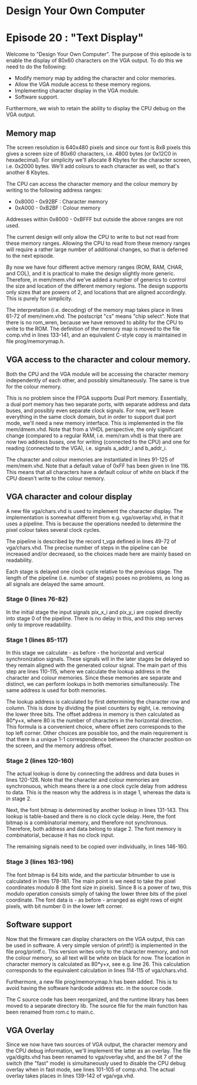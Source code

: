 # Design Your Own Computer
# Episode 20 : "Text Display"

Welcome to "Design Your Own Computer".  The purpose of this episode is to
enable the display of 80x60 characters on the VGA output.
To do this we need to do the following:
* Modify memory map by adding the character and color memories.
* Allow the VGA module access to these memory regions.
* Implementing character display in the VGA module.
* Software support.

Furthermore, we wish to retain the ability to display the CPU debug on the VGA
output.

## Memory map
The screen resolution is 640x480 pixels and since our font is 8x8 pixels this
gives a screen size of 80x60 characters, i.e. 4800 bytes (or 0x12C0 in
hexadecimal).  For simplicity we'll allocate 8 Kbytes for the character screen,
i.e. 0x2000 bytes.  We'll add colours to each character as well, so that's
another 8 Kbytes.

The CPU can access the character memory and the colour memory by writing to the
following address ranges:
* 0x8000 - 0x92BF : Character memory
* 0xA000 - 0xB2BF : Colour memory

Addresses within 0x8000 - 0xBFFF but outside the above ranges are not used.

The current design will only allow the CPU to write to but not read from these
memory ranges.  Allowing the CPU to read from these memory ranges will require
a rather large number of additional changes, so that is deferred to the next
episode.

By now we have four different active memory ranges (ROM, RAM, CHAR, and COL),
and it is practical to make the design slightly more generic. Therefore, in
mem/mem.vhd we've added a number of generics to control the size and location
of the different memory regions. The design supports only sizes that are powers
of 2, and locations that are aligned accordingly. This is purely for
simplicity.

The interpretation (i.e. decoding) of the memory map takes place in lines 61-72
of mem/mem.vhd. The postscript "cs" means "chip select". Note that there is no
rom\_wren, because we have removed to ability for the CPU to write to the ROM.
The definition of the memory map is moved to the file comp.vhd in lines
133-141, and an equivalent C-style copy is maintained in file prog/memorymap.h.

## VGA access to the character and colour memory.
Both the CPU and the VGA module will be accessing the character memory
independently of each other, and possibly simultaneously. The same is true for
the colour memory.

This is no problem since the FPGA supports Dual Port memory.  Essentially, a
dual port memory has two separate ports, with separate address and data buses,
and possibly even separate clock signals. For now, we'll leave everything in
the same clock domain, but in order to support dual port mode, we'll need a new
memory interface. This is implemented in the file mem/dmem.vhd. Note that from
a VHDL perspective, the only significant change (compared to a regular RAM,
i.e. mem/ram.vhd) is that there are now two address buses, one for writing
(connected to the CPU) and one for reading (connected to the VGA), i.e.
signals a\_addr\_i and b\_addr\_i.

The character and colour memories are instantiated in lines 91-125 of mem/mem.vhd.
Note that a default value of 0xFF has been given in line 116. This means that
all characters have a default colour of white on black if the CPU doesn't write
to the colour memory.


## VGA character and colour display
A new file vga/chars.vhd is used to implement the character display. The
implementation is somewhat different from e.g. vga/overlay.vhd, in that it uses
a pipeline. This is because the operations needed to determine the pixel colour takes
several clock cycles.

The pipeline is described by the record t\_vga defined in lines 49-72 of
vga/chars.vhd.  The precise number of steps in the pipeline can be increased
and/or decreased, so the choices made here are mainly based on readability.

Each stage is delayed one clock cycle relative to the previous stage. The
length of the pipeline (i.e. number of stages) poses no problems, as long as
all signals are delayed the same amount.

### Stage 0 (lines 76-82)
In the initial stage the input signals pix\_x\_i and pix\_y\_i are copied
directly into stage 0 of the pipeline. There is no delay in this, and this
step serves only to improve readability.

### Stage 1 (lines 85-117)
In this stage we calculate - as before - the horizontal and vertical
synchronization signals. These signals will in the later stages be delayed so
they remain aligned with the generated colour signal.  The main part of this
step are lines 110-115, where we calculate the lookup address in the character
and colour memories.  Since these memories are separate and distinct, we can
perform lookups in both memories simultaneously. The same address is used for
both memories.

The lookup address is calculated by first determining the character row and
column. This is done by dividing the pixel counters by eight, i.e. removing the
lower three bits. The offset address in memory is then calculated as 80\*y+x,
where 80 is the number of characters in the horizontal direction.  This formula
is a convenient choice, where offset zero corresponds to the top left corner.
Other choices are possible too, and the main requirement is that there is a
unique 1-1 correspondence between the character position on the screen, and the
memory address offset.

### Stage 2 (lines 120-160)
The actual lookup is done by connecting the address and data buses in lines
120-128.  Note that the character and colour memories are synchronuous, which
means there is a one clock cycle delay from address to data. This is the reason
why the address is in stage 1, whereas the data is in stage 2.

Next, the font bitmap is determined by another lookup in lines 131-143. This
lookup is table-based and there is no clock cycle delay.  Here, the font bitmap
is a combinatorial memory, and therefore not synchronous.  Therefore, both
address and data belong to stage 2. The font memory is combinatorial, because
it has no clock input.

The remaining signals need to be copied over individually, in lines 146-160.


### Stage 3 (lines 163-196)
The font bitmap is 64 bits wide, and the particular bitnumber to use is
calculated in lines 178-181. The main point is we need to take the pixel
coordinates modulo 8 (the font size in pixels). Since 8 is a power of two, this
modulo operation consists simply of taking the lower three bits of the
pixel coordinate. The font data is - as before - arranged as eight rows of
eight pixels, with bit number 0 in the lower left corner.

## Software support
Now that the firmware can display characters on the VGA output, this can be
used in software. A very simple version of printf() is implemented in the file
prog/printf.c. This version writes only to the character memory, and not the
colour memory, so all text will be white on black for now.  The location in
character memory is calculated as 80\*y+x, see e.g. line 26. This calculation
corresponds to the equivalent calculation in lines 114-115 of vga/chars.vhd.

Furthermore, a new file prog/memorymap.h has been added. This is to avoid having
the software hardcode address etc. in the source code.

The C source code has been reorganized, and the runtime library has been
moved to a separate directory lib. The source file for the main function
has been renamed from rom.c to main.c.

## VGA Overlay
Since we now have two sources of VGA output, the character memory and the CPU
debug information, we'll implement the latter as an overlay. The file
vga/digits.vhd has been renamed to vga/overlay.vhd, and the bit 7 of the switch
(the "fast" mode) is simultaneously used to disable the CPU debug overlay when
in fast mode, see lines 101-105 of comp.vhd.  The actual overlay takes places
in lines 139-142 of vga/vga.vhd.

